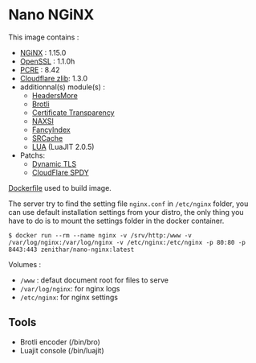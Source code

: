 # Nano NGiNX

This image contains :

* [NGiNX](http://nginx.org) : 1.15.0
* [OpenSSL](https://github.com/openssl/openssl/releases/tag/OpenSSL_1_10h) : 1.1.0h
* [PCRE](http://www.pcre.org) : 8.42
* [Cloudflare zlib](https://github.com/cloudflare/zlib): 1.3.0
* additionnal(s) module(s) :
  * [HeadersMore](https://github.com/openresty/headers-more-nginx-module)
  * [Brotli](https://github.com/google/ngx_brotli)
  * [Certificate Transparency](https://github.com/grahamedgecombe/nginx-ct)
  * [NAXSI](https://github.com/nbs-system/naxsi)
  * [FancyIndex](https://github.com/aperezdc/ngx-fancyindex)
  * [SRCache](https://github.com/openresty/srcache-nginx-module)
  * [LUA](https://github.com/openresty/lua-nginx-module) (LuaJIT 2.0.5)
* Patchs:
  * [Dynamic TLS](https://raw.githubusercontent.com/cujanovic/nginx-dynamic-tls-records-patch/master/nginx__dynamic_tls_records_1.13.0%2B.patch)
  * [CloudFlare SPDY](https://raw.githubusercontent.com/xddxdd/sslconfig/master/patches/nginx__1.13.0_http2_spdy.patch)

[Dockerfile](https://gist.github.com/Zenithar/9209968) used to build image.

The server try to find the setting file `nginx.conf` in `/etc/nginx` folder, you can use default installation settings from your distro, the only thing you have to do is to mount the settings folder in the docker container.

```
$ docker run --rm --name nginx -v /srv/http:/www -v /var/log/nginx:/var/log/nginx -v /etc/nginx:/etc/nginx -p 80:80 -p 8443:443 zenithar/nano-nginx:latest
```

Volumes :

 * `/www` : defaut document root for files to serve
 * `/var/log/nginx`: for nginx logs
 * `/etc/nginx`: for nginx settings

## Tools

 * Brotli encoder (/bin/bro)
 * Luajit console (/bin/luajit)
